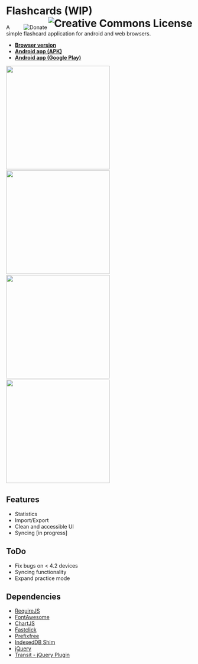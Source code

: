 Flashcards (WIP) <a rel="license" href="http://creativecommons.org/licenses/by-nc-sa/3.0/"><img align="right" alt="Creative Commons License" style="border-width:0" src="http://i.creativecommons.org/l/by-nc-sa/3.0/88x31.png" /></a>
==========


<a target="_blank" href="https://www.paypal.com/cgi-bin/webscr?cmd=_s-xclick&hosted_button_id=CDLKJK3V8D2R2"><img src="https://www.paypalobjects.com/en_GB/i/btn/btn_donate_LG.gif" align="right" alt="Donate"></a>

A simple flashcard application for android and web browsers.  

* [**Browser version**](http://elias-schuett.de/git/Flashcards/)
* [**Android app (APK)**](https://dl.dropboxusercontent.com/u/14645664/files/Flashcards.apk)
* [**Android app (Google Play)**](https://play.google.com/store/apps/details?id=de.elias_schuett.flashcards)

<img src="https://dl.dropboxusercontent.com/u/14645664/tablet/Flashcards/Screenshot_2013-12-02-20-24-24.png" height="280">&nbsp;
<img src="https://dl.dropboxusercontent.com/u/14645664/tablet/Flashcards/Screenshot_2013-12-02-20-24-35.png" height="280">&nbsp;
<img src="https://dl.dropboxusercontent.com/u/14645664/tablet/Flashcards/Screenshot_2013-12-02-20-32-34.png" height="280">&nbsp;
<img src="https://dl.dropboxusercontent.com/u/14645664/tablet/Flashcards/Screenshot_2013-12-02-20-25-13.png" height="280">&nbsp;


## Features

* Statistics
* Import/Export
* Clean and accessible UI
* Syncing [in progress]

## ToDo

* Fix bugs on < 4.2 devices
* Syncing functionality
* Expand practice mode

## Dependencies

* [RequireJS](http://requirejs.org/)
* [FontAwesome](http://fontawesome.io/)
* [ChartJS](http://www.chartjs.org/)
* [Fastclick](https://github.com/ftlabs/fastclick/)
* [Prefixfree](http://leaverou.github.io/prefixfree/)
* [IndexedDB Shim](https://github.com/axemclion/IndexedDBShim/)
* [jQuery](http://jquery.com/)
* [Transit - jQuery Plugin](http://ricostacruz.com/jquery.transit/)
